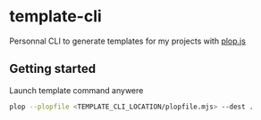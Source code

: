 # template-cli

Personnal CLI to generate templates for my projects with [plop.js](https://plopjs.com/)

## Getting started

Launch template command anywere

```sh
plop --plopfile <TEMPLATE_CLI_LOCATION/plopfile.mjs> --dest .
```
